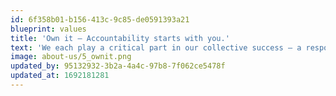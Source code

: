 ```yaml
---
id: 6f358b01-b156-413c-9c85-de0591393a21
blueprint: values
title: 'Own it – Accountability starts with you.'
text: 'We each play a critical part in our collective success – a responsibility we carry with great pride.'
image: about-us/5_ownit.png
updated_by: 95132932-3b2a-4a4c-97b8-7f062ce5478f
updated_at: 1692181281
---
```


